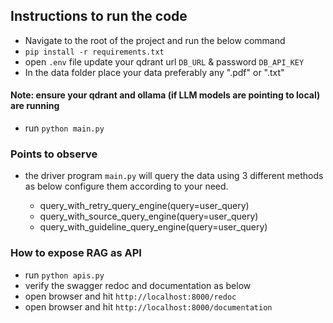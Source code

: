 ## Instructions to run the code

- Navigate to the root of the project and run the below command
- `pip install -r requirements.txt`
- open `.env` file update your qdrant url `DB_URL` & password `DB_API_KEY`
- In the data folder place your data preferably any ".pdf" or ".txt"
#### Note: ensure your qdrant and ollama (if LLM models are pointing to local) are running
- run `python main.py`

### Points to observe
- the driver program `main.py` will query the data using 3 different methods as below configure them according to your need.

  - query_with_retry_query_engine(query=user_query)
  - query_with_source_query_engine(query=user_query)
  - query_with_guideline_query_engine(query=user_query)

### How to expose RAG as API
- run `python apis.py`
- verify the swagger redoc and documentation as below
- open browser and hit `http://localhost:8000/redoc`
- open browser and hit `http://localhost:8000/documentation`
